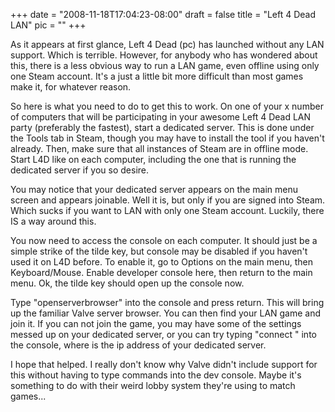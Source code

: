 
+++
date = "2008-11-18T17:04:23-08:00"
draft = false
title = "Left 4 Dead LAN"
pic = ""
+++

<p>
    As it appears at first glance, Left 4 Dead (pc) has launched without any LAN support.  Which is terrible.  However,
    for anybody who has wondered about this, there is a less obvious way to run a LAN game,  even offline using only
    one Steam account.  It's a just a little bit more difficult than most games make it, for whatever reason.
    </p>
    <p>
    So here is what you need to do to get this to work.  On one of your x number of computers that will be participating
    in your awesome Left 4 Dead LAN party (preferably the fastest), start a dedicated server.  This is done under the 
    Tools tab in Steam, though you may have to install the tool if you haven't already.  Then, make sure that all 
    instances of Steam are in offline mode.  Start L4D like on each computer, including the one that is running the 
    dedicated server if you so desire.
    </p>
    <p>
    You may notice that your dedicated server appears on the main menu screen and appears joinable.  Well it is, but only
    if you are signed into Steam.  Which sucks if you want to LAN with only one Steam account.  Luckily, there IS a way
    around this.
    </p>
    <p>
    You now need to access the console on each computer.  It should just be a simple strike of the tilde key, but console
    may be disabled if you haven't used it on L4D before.  To enable it, go to Options on the main menu, then
    Keyboard/Mouse.  Enable developer console here, then return to the main menu.  Ok, the tilde key should open up the 
    console now.
    </p>
    <p>
    Type "openserverbrowser" into the console and press return.  This will bring up the familiar Valve server browser.
    You can then find your LAN game and join it.  If you can not join the game, you may have some of the settings messed
    up on your dedicated server, or you can try typing "connect <ip address>" into the console, where <ip address> is the
    ip address of your dedicated server.    
    </p>
    <p>
    I hope that helped.  I really don't know why Valve didn't include support for this without having to type commands
    into the dev console.  Maybe it's something to do with their weird lobby system they're using to match games...    
    </p>